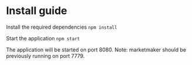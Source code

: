 # Install guide
Install the required dependencies `npm install`

Start the application `npm start`

The application will be started on port 8080. 
Note: marketmaker should be previously running on port 7779.